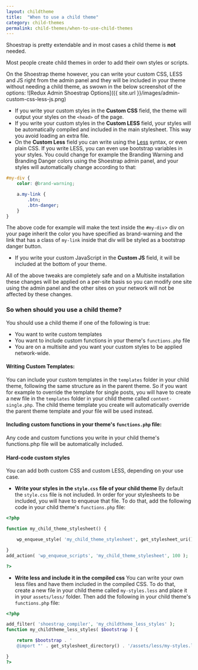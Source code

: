 ```yaml
---
layout: childtheme
title:  "When to use a child theme"
category: child-themes
permalink: child-themes/when-to-use-child-themes
---
```


Shoestrap is pretty extendable and in most cases a child theme is **not** needed.

Most people create child themes in order to add their own styles or scripts.

On the Shoestrap theme however, you can write your custom CSS, LESS and JS right from the admin panel and they will be included in your theme without needing a child theme, as swown in the below screenshot of the options:
![Redux Admin Shoestrap Options]({{ site.url }}/images/admin-custom-css-less-js.png)

* If you write your custom styles in the **Custom CSS** field, the theme will output your styles on the `<head>` of the page.
* If you write your custom styles in the **Custom LESS** field, your styles will be automatically compiled and included in the main stylesheet. This way you avoid loading an extra file.
* On the **Custom Less** field you can write using the [Less](http://www.lesscss.org/) syntax, or even plain CSS.
If you write LESS, you can even use bootstrap variables in your styles. You could change for example the Branding Warning and Branding Danger colors using the Shoestrap admin panel, and your styles will automatically change according to that:

```css
#my-div {
	color: @brand-warning;

	a.my-link {
		.btn;
		.btn-danger;
	}
}
```

The above code for example will make the text inside the `#my-div`> div on your page inherit the color you have specified as brand-warning and the link that has a class of `my-link` inside that div will be styled as a bootstrap danger button.

* If you write your custom JavaScript in the **Custom JS** field, it will be included at the bottom of your theme.

All of the above tweaks are completely safe and on a Multisite installation these changes will be applied on a per-site basis so you can modify one site using the admin panel and the other sites on your network will not be affected by these changes.

### So when should you use a child theme?

You should use a child theme if one of the following is true:

* You want to write custom templates
* You want to include custom functions in your theme's `functions.php` file
* You are on a multisite and you want your custom styles to be applied network-wide.


#### Writing Custom Templates:

You can include your custom templates in the `templates` folder in your child theme, following the same structure as in the parent theme.
So if you want for example to override the template for single posts, you will have to create a new file in the `templates` folder in your child theme called `content-single.php`.
The child theme template you create will automatically override the parent theme template and your file will be used instead.


#### Including custom functions in your theme's `functions.php` file:

Any code and custom functions you write in your child theme's functions.php file will be automatically included.


#### Hard-code custom styles

You can add both custom CSS and custom LESS, depending on your use case.
* **Write your styles in the `style.css` file of your child theme**
By default the `style.css` file is not included.
In order for your stylesheets to be included, you will have to enqueue that file.
To do that, add the following code in your child theme's `functions.php` file:

```php
<?php

function my_child_theme_stylesheet() {

	wp_enqueue_style( 'my_child_theme_stylesheet', get_stylesheet_uri(), false, null );

}
add_action( 'wp_enqueue_scripts', 'my_child_theme_stylesheet', 100 );

?>
```

* **Write less and include it in the compiled css**
You can write your own less files and have them included in the compiled CSS.
To do that, create a new file in your child theme called `my-styles.less` and place it in your `assets/less/` folder.
Then add the following in your child theme's `functions.php` file:

```php
<?php

add_filter( 'shoestrap_compiler', 'my_childtheme_less_styles' );
function my_childtheme_less_styles( $bootstrap ) {

	return $bootstrap . '
	@import "' . get_stylesheet_directory() . '/assets/less/my-styles.less";';

}
?>
```
